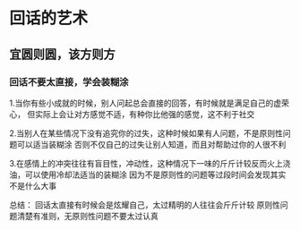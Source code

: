# 回话的艺术

## 宜圆则圆，该方则方

### 回话不要太直接，学会装糊涂

1.当你有些小成就的时候，别人问起总会直接的回答，有时候就是满足自己的虚荣心，
但实际上会让对方感觉不适，有种你比他强的感觉，这不利于社交

2.当别人在某些情况下没有追究你的过失，这种时候如果有人问题，不是原则性问题可以适当装糊涂
否则不仅自己的过失让别人知道，而且对帮助过你的人很不利

3.在感情上的冲突往往有盲目性，冲动性，这种情况下一味的斤斤计较反而火上浇油，可以使用冷却法适当的装糊涂
因为不是原则性的问题等过段时间会发现其实不是什么大事

总结：
回话太直接有时候会是炫耀自己，太过精明的人往往会斤斤计较
原则性问题清楚有准则，无原则性问题不要太过认真